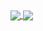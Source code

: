 <a href="https://github.com/anuraghazra/github-readme-stats">
  <img align="center" src="https://github-readme-stats.vercel.app/api?username=mmnkuh&show_icons=true&theme=nightowl" />
</a>

<a href="https://github.com/anuraghazra/github-readme-stats">
  <img align="center" src="https://github-readme-stats.vercel.app/api/top-langs/?username=mmnkuh&layout=compact&bg_color=nightowl)](https://github.com/anuraghazra/github-readme-stats" />
</a>
 

